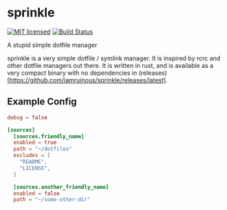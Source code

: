 <!--
SPDX-FileCopyrightText: © 2022 Jade Meskill

SPDX-License-Identifier: MIT
-->

# sprinkle

[![MIT licensed][mit-badge]][mit-url]
[![Build Status][actions-badge]][actions-url]

[mit-badge]: https://img.shields.io/badge/license-MIT-blue.svg
[mit-url]: https://github.com/iamruinous/sprinkle/blob/master/LICENSE
[actions-badge]: https://github.com/iamruinous/sprinkle/actions/workflows/ci.yml/badge.svg
[actions-url]: https://github.com/iamruinous/sprinkle/actions?query=workflow%3Aci.yml+branch%3Amain

A stupid simple dotfile manager

sprinkle is a very simple dotfile / symlink manager. It is inspired by rcrc and other dotfile managers out there. It is written in rust, and is available as a very compact binary with no dependencies in (releases)[https://github.com/iamruinous/sprinkle/releases/latest].

## Example Config
```toml
debug = false

[sources]
  [sources.friendly_name]
  enabled = true
  path = "~/dotfiles"
  excludes = [
    "README",
    "LICENSE",
  ]

  [sources.another_friendly_name]
  enabled = false
  path = "~/some-other-dir"
```
